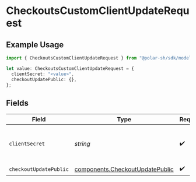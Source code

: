 # CheckoutsCustomClientUpdateRequest

## Example Usage

```typescript
import { CheckoutsCustomClientUpdateRequest } from "@polar-sh/sdk/models/operations";

let value: CheckoutsCustomClientUpdateRequest = {
  clientSecret: "<value>",
  checkoutUpdatePublic: {},
};
```

## Fields

| Field                                                                              | Type                                                                               | Required                                                                           | Description                                                                        |
| ---------------------------------------------------------------------------------- | ---------------------------------------------------------------------------------- | ---------------------------------------------------------------------------------- | ---------------------------------------------------------------------------------- |
| `clientSecret`                                                                     | *string*                                                                           | :heavy_check_mark:                                                                 | The checkout session client secret.                                                |
| `checkoutUpdatePublic`                                                             | [components.CheckoutUpdatePublic](../../models/components/checkoutupdatepublic.md) | :heavy_check_mark:                                                                 | N/A                                                                                |